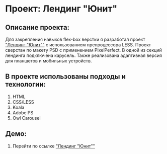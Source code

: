 # Проект: Лендинг "Юнит"
## Описание проекта:
Для закрепления навыков flex-box верстки я разработал проект ["Лендинг "Юнит""](https://msilkov.github.io/project-UNIT/#) с использованием препроцессора LESS. Проект сверстан по макету PSD с применением PixelPerfect. В одной из секций лендинга подключена карусель. Также реализована адаптивная версия для планшетов и мобильных устройств.

## В проекте использованы подходы и технологии:
1. HTML
2. CSS/LESS
3. Koala
4. Adobe PS
5. Owl Carousel

## Демо:
1. Перейти по ссылке ["Лендинг "Юнит""](https://msilkov.github.io/project-UNIT/#)
